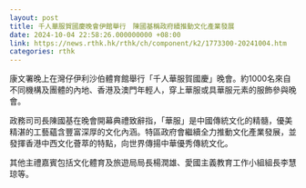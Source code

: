 ```yaml
---
layout: post
title: 千人華服賀國慶晚會伊館舉行　陳國基稱政府續推動文化產業發展
date: 2024-10-04 22:58:26.000000000 +08:00
link: https://news.rthk.hk/rthk/ch/component/k2/1773300-20241004.htm
categories: rthk
---
```


康文署晚上在灣仔伊利沙伯體育館舉行「千人華服賀國慶」晚會。約1000名來自不同機構及團體的內地、香港及澳門年輕人，穿上華服或具華服元素的服飾參與晚會。
 
政務司司長陳國基在晚會開幕典禮致辭指，「華服」是中國傳統文化的精髓，優美精湛的工藝蘊含豐富深厚的文化內涵。特區政府會繼續全力推動文化產業發展，並發揮香港中西文化薈萃的特點，向世界傳揚中華優秀傳統文化。
 
其他主禮嘉賓包括文化體育及旅遊局局長楊潤雄、愛國主義教育工作小組組長李慧琼等。
